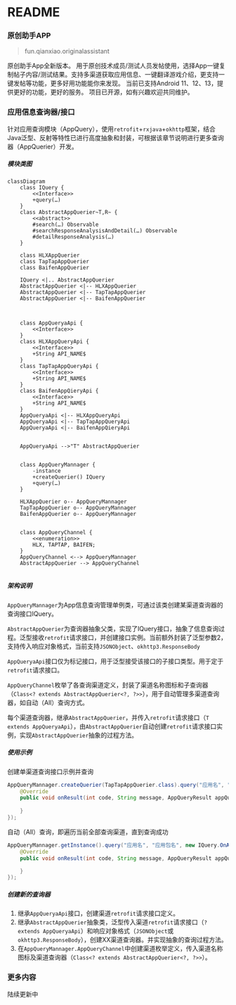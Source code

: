 # README

### 原创助手APP

> fun.qianxiao.originalassistant

原创助手App全新版本。
用于原创技术成员/测试人员发帖使用，选择App一键复制帖子内容/测试结果。支持多渠道获取应用信息、一键翻译游戏介绍，更支持一键发帖等功能，更多好用功能能你来发现。
当前已支持Android 11、12、13，提供更好的功能，更好的服务。
项目已开源，如有兴趣欢迎共同维护。

### 应用信息查询器/接口

针对应用查询模块（AppQuery），使用`retrofit`+`rxjava`+`okhttp`框架，结合Java泛型、反射等特性已进行高度抽象和封装，可根据该章节说明进行更多查询器（AppQuerier）开发。

##### 模块类图

```mermaid
classDiagram
	class IQuery {
		<<Interface>>
		+query(…)
	}
	class AbstractAppQuerier~T,R~ {
		<<abstract>>
		#search(…) Observable
		#searchResponseAnalysisAndDetail(…) Observable
		#detailResponseAnalysis(…)
	}
	
	class HLXAppQuerier
	class TapTapAppQuerier
	class BaifenAppQuerier
	
	IQuery <|.. AbstractAppQuerier
	AbstractAppQuerier <|-- HLXAppQuerier
	AbstractAppQuerier <|-- TapTapAppQuerier
	AbstractAppQuerier <|-- BaifenAppQuerier
	
	
	
	class AppQueryaApi {
		<<Interface>>
	}
	class HLXAppQueryApi {
		<<Interface>>
		+String API_NAME$
	}
	class TapTapAppQueryApi {
		<<Interface>>
		+String API_NAME$
	}
	class BaifenAppQieryApi {
		<<Interface>>
		+String API_NAME$
	}
	AppQueryaApi <|-- HLXAppQueryApi
	AppQueryaApi <|-- TapTapAppQueryApi
	AppQueryaApi <|-- BaifenAppQieryApi
	
	
	AppQueryaApi -->"T" AbstractAppQuerier
	
	
	class AppQueryMannager {
		-instance
		+createQuerier() IQuery
		+query(…)
	}
	
	HLXAppQuerier o-- AppQueryMannager
	TapTapAppQuerier o-- AppQueryMannager
	BaifenAppQuerier o-- AppQueryMannager
	
	
	class AppQueryChannel {
		<<enumeration>>
		HLX, TAPTAP, BAIFEN;
	}
	AppQueryChannel <--> AppQueryMannager
	AbstractAppQuerier --> AppQueryChannel
	
```

##### 架构说明

`AppQueryMannager`为App信息查询管理单例类，可通过该类创建某渠道查询器的查询接口IQuery。

`AbstractAppQuerier`为查询器抽象父类，实现了IQuery接口，抽象了信息查询过程。泛型接收`retrofit`请求接口，并创建接口实例。当前额外封装了泛型参数2，支持传入响应对象格式，当前支持`JSONObject`、`okhttp3.ResponseBody`

`AppQueryaApi`接口仅为标记接口，用于泛型接受该接口的子接口类型。用于定于`retrofit`请求接口。

`AppQueryChannel`枚举了各查询渠道定义，封装了渠道名称图标和子查询器（`Class<? extends AbstractAppQuerier<?, ?>>`），用于自动管理多渠道查询器，如自动（All）查询方式。

每个渠道查询器，继承`AbstractAppQuerier`，并传入`retrofit`请求接口（`T extends AppQueryaApi`），由`AbstractAppQuerier`自动创建`retrofit`请求接口实例，实现`AbstractAppQuerier`抽象的过程方法。

##### 使用示例

创建单渠道查询接口示例并查询

```java
AppQueryMannager.createQuerier(TapTapAppQuerier.class).query("应用名", "应用包名", new IQuery.OnAppQueryListener() {
    @Override
    public void onResult(int code, String message, AppQueryResult appQueryResult) {
        
    }
});
```

自动（All）查询，即遍历当前全部查询渠道，直到查询成功

```java
AppQueryMannager.getInstance().query("应用名", "应用包名", new IQuery.OnAppQueryListener() {
    @Override
    public void onResult(int code, String message, AppQueryResult appQueryResult) {

    }
});
```

##### 创建新的查询器

1. 继承`AppQueryaApi`接口，创建渠道`retrofit`请求接口定义。
2. 继承`AbstractAppQuerier`抽象类，泛型传入渠道`retrofit`请求接口（`? extends AppQueryaApi`）和响应对象格式（`JSONObject`或`okhttp3.ResponseBody`），创建XX渠道查询器。并实现抽象的查询过程方法。
3. 在`AppQueryMannager.AppQueryChannel`中创建渠道枚举定义，传入渠道名称图标及渠道查询器（`Class<? extends AbstractAppQuerier<?, ?>>`）。

### 更多内容

陆续更新中
